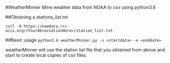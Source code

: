 #WeatherMinner
Mine weather data from NOAA to csv using python3.6

##Obtaining a stations_list.txt

`curl -O https://nowdata.rcc-acis.org/<YourAbreviationHere>/station_list.txt`


##Basic usage
`python3.6 weatherMinner.py -s <startdata> -e <enddate>`

weatherMinner will use the station list file that you obtained from above
and start to create local copies of csv files.
